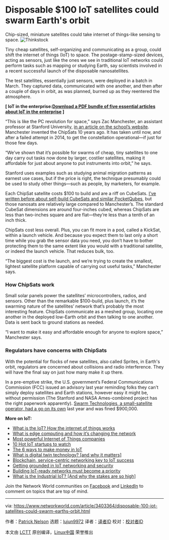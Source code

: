 [#]: collector: (lujun9972)
[#]: translator: ( )
[#]: reviewer: ( )
[#]: publisher: ( )
[#]: url: ( )
[#]: subject: (Disposable $100 IoT satellites could swarm Earth's orbit)
[#]: via: (https://www.networkworld.com/article/3403364/disposable-100-iot-satellites-could-swarm-earths-orbit.html)
[#]: author: (Patrick Nelson https://www.networkworld.com/author/Patrick-Nelson/)

Disposable $100 IoT satellites could swarm Earth's orbit
======
Chip-sized, miniature satellites could take internet of things-like sensing to space.
![Thinkstock][1]

Tiny cheap satellites, self-organizing and communicating as a group, could shift the internet of things (IoT) to space. The postage-stamp-sized devices, acting as sensors, just like the ones we see in traditional IoT networks could perform tasks such as mapping or studying Earth, say scientists involved in a recent successful launch of the disposable nanosatellites.

The test satellites, essentially just sensors, were deployed in a batch in March. They captured data, communicated with one another, and then after a couple of days in orbit, as was planned, burned up as they reentered the atmosphere.

**[ IoT in the enterprise:[Download a PDF bundle of five essential articles about IoT in the enterprise][2] ]**

“This is like the PC revolution for space,” says Zac Manchester, an assistant professor at Stanford University, [in an article on the school’s website][3]. Manchester invented the ChipSats 10 years ago. It has taken until now, and after a failed attempt in 2014, to get the constellation operational—if just for those few days.

“We’ve shown that it’s possible for swarms of cheap, tiny satellites to one day carry out tasks now done by larger, costlier satellites, making it affordable for just about anyone to put instruments into orbit,” he says.

Stanford uses examples such as studying animal migration patterns as earnest use cases, but if the price is right, the technique presumably could be used to study other things—such as people, by marketers, for example.

Each ChipSat satellite costs $100 to build and are a riff on CubeSats. [I’ve written before about self-build CubeSats and similar PocketQubes][4], but those nanosats are relatively large compared to Manchester’s. The standard CubeSat dimensions are around four-inches cubed, whereas ChipSats are less than two-inches square and are flat—they’re less than a tenth of an inch thick.

ChipSats cost less overall. Plus, you can fit more in a pod, called a KickSat, within a launch vehicle. And because you expect them to last only a short time while you grab the sensor data you need, you don’t have to bother protecting them to the same extent like you would with a traditional satellite, or indeed the launch vehicle. That reduces bulk, too.

“The biggest cost is the launch, and we’re trying to create the smallest, lightest satellite platform capable of carrying out useful tasks,” Manchester says.

### How ChipSats work

Small solar panels power the satellites’ microcontrollers, radios, and sensors. Other than the remarkable $100-build, plus launch, it’s the swarming nature of the satellites’ network that’s probably the most interesting feature. ChipSats communicate as a meshed group, locating one another in the deployed low-Earth orbit and then talking to one another. Data is sent back to ground stations as needed.

“I want to make it easy and affordable enough for anyone to explore space,” Manchester says.

### Regulators have concerns with ChipSats

With the potential for flocks of new satellites, also called Sprites, in Earth's orbit, regulators are concerned about collisions and radio interference. They will have the final say on just how many make it up there.

In a pre-emptive strike, the U.S. government’s Federal Communications Commission (FCC) issued an advisory last year reminding folks they can’t simply deploy satellites and Earth stations, however easy it might be, without permission (The Stanford and NASA Ames-combined project has the right paperwork apparently). [Swarm Technologies, a small-satellite operator, had a go on its own][5] last year and was fined $900,000.

**More on IoT:**

  * [What is the IoT? How the internet of things works][6]
  * [What is edge computing and how it’s changing the network][7]
  * [Most powerful Internet of Things companies][8]
  * [10 Hot IoT startups to watch][9]
  * [The 6 ways to make money in IoT][10]
  * [What is digital twin technology? [and why it matters]][11]
  * [Blockchain, service-centric networking key to IoT success][12]
  * [Getting grounded in IoT networking and security][2]
  * [Building IoT-ready networks must become a priority][13]
  * [What is the Industrial IoT? [And why the stakes are so high]][14]



Join the Network World communities on [Facebook][15] and [LinkedIn][16] to comment on topics that are top of mind.

--------------------------------------------------------------------------------

via: https://www.networkworld.com/article/3403364/disposable-100-iot-satellites-could-swarm-earths-orbit.html

作者：[Patrick Nelson][a]
选题：[lujun9972][b]
译者：[译者ID](https://github.com/译者ID)
校对：[校对者ID](https://github.com/校对者ID)

本文由 [LCTT](https://github.com/LCTT/TranslateProject) 原创编译，[Linux中国](https://linux.cn/) 荣誉推出

[a]: https://www.networkworld.com/author/Patrick-Nelson/
[b]: https://github.com/lujun9972
[1]: https://images.idgesg.net/images/article/2018/02/big_data_fintech_globe_thinkstock_826139768-100749747-large.jpg
[2]: https://www.networkworld.com/article/3269736/internet-of-things/getting-grounded-in-iot-networking-and-security.html
[3]: https://news.stanford.edu/2019/06/03/chip-size-satellites-orbit-earth/
[4]: https://www.networkworld.com/article/2894039/tired-of-drones-so-build-a-satellite.html
[5]: https://docs.fcc.gov/public/attachments/DOC-355578A1.pdf
[6]: https://www.networkworld.com/article/3207535/internet-of-things/what-is-the-iot-how-the-internet-of-things-works.html
[7]: https://www.networkworld.com/article/3224893/internet-of-things/what-is-edge-computing-and-how-it-s-changing-the-network.html
[8]: https://www.networkworld.com/article/2287045/internet-of-things/wireless-153629-10-most-powerful-internet-of-things-companies.html
[9]: https://www.networkworld.com/article/3270961/internet-of-things/10-hot-iot-startups-to-watch.html
[10]: https://www.networkworld.com/article/3279346/internet-of-things/the-6-ways-to-make-money-in-iot.html
[11]: https://www.networkworld.com/article/3280225/internet-of-things/what-is-digital-twin-technology-and-why-it-matters.html
[12]: https://www.networkworld.com/article/3276313/internet-of-things/blockchain-service-centric-networking-key-to-iot-success.html
[13]: https://www.networkworld.com/article/3276304/internet-of-things/building-iot-ready-networks-must-become-a-priority.html
[14]: https://www.networkworld.com/article/3243928/internet-of-things/what-is-the-industrial-iot-and-why-the-stakes-are-so-high.html
[15]: https://www.facebook.com/NetworkWorld/
[16]: https://www.linkedin.com/company/network-world
